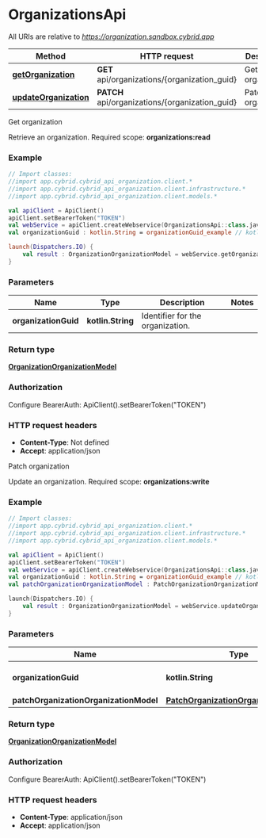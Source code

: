 # OrganizationsApi

All URIs are relative to *https://organization.sandbox.cybrid.app*

Method | HTTP request | Description
------------- | ------------- | -------------
[**getOrganization**](OrganizationsApi.md#getOrganization) | **GET** api/organizations/{organization_guid} | Get organization
[**updateOrganization**](OrganizationsApi.md#updateOrganization) | **PATCH** api/organizations/{organization_guid} | Patch organization



Get organization

Retrieve an organization.  Required scope: **organizations:read**

### Example
```kotlin
// Import classes:
//import app.cybrid.cybrid_api_organization.client.*
//import app.cybrid.cybrid_api_organization.client.infrastructure.*
//import app.cybrid.cybrid_api_organization.client.models.*

val apiClient = ApiClient()
apiClient.setBearerToken("TOKEN")
val webService = apiClient.createWebservice(OrganizationsApi::class.java)
val organizationGuid : kotlin.String = organizationGuid_example // kotlin.String | Identifier for the organization.

launch(Dispatchers.IO) {
    val result : OrganizationOrganizationModel = webService.getOrganization(organizationGuid)
}
```

### Parameters

Name | Type | Description  | Notes
------------- | ------------- | ------------- | -------------
 **organizationGuid** | **kotlin.String**| Identifier for the organization. |

### Return type

[**OrganizationOrganizationModel**](OrganizationOrganizationModel.md)

### Authorization


Configure BearerAuth:
    ApiClient().setBearerToken("TOKEN")

### HTTP request headers

 - **Content-Type**: Not defined
 - **Accept**: application/json


Patch organization

Update an organization.  Required scope: **organizations:write**

### Example
```kotlin
// Import classes:
//import app.cybrid.cybrid_api_organization.client.*
//import app.cybrid.cybrid_api_organization.client.infrastructure.*
//import app.cybrid.cybrid_api_organization.client.models.*

val apiClient = ApiClient()
apiClient.setBearerToken("TOKEN")
val webService = apiClient.createWebservice(OrganizationsApi::class.java)
val organizationGuid : kotlin.String = organizationGuid_example // kotlin.String | Identifier for the organization.
val patchOrganizationOrganizationModel : PatchOrganizationOrganizationModel =  // PatchOrganizationOrganizationModel | 

launch(Dispatchers.IO) {
    val result : OrganizationOrganizationModel = webService.updateOrganization(organizationGuid, patchOrganizationOrganizationModel)
}
```

### Parameters

Name | Type | Description  | Notes
------------- | ------------- | ------------- | -------------
 **organizationGuid** | **kotlin.String**| Identifier for the organization. |
 **patchOrganizationOrganizationModel** | [**PatchOrganizationOrganizationModel**](PatchOrganizationOrganizationModel.md)|  |

### Return type

[**OrganizationOrganizationModel**](OrganizationOrganizationModel.md)

### Authorization


Configure BearerAuth:
    ApiClient().setBearerToken("TOKEN")

### HTTP request headers

 - **Content-Type**: application/json
 - **Accept**: application/json

